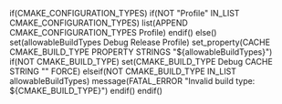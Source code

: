 if(CMAKE_CONFIGURATION_TYPES)
      if(NOT "Profile" IN_LIST CMAKE_CONFIGURATION_TYPES)
          list(APPEND CMAKE_CONFIGURATION_TYPES Profile)
      endif()
  else()
      set(allowableBuildTypes Debug Release Profile)
      set_property(CACHE CMAKE_BUILD_TYPE PROPERTY
                   STRINGS "${allowableBuildTypes}")
      if(NOT CMAKE_BUILD_TYPE)
          set(CMAKE_BUILD_TYPE Debug CACHE STRING "" FORCE)
      elseif(NOT CMAKE_BUILD_TYPE IN_LIST allowableBuildTypes)
          message(FATAL_ERROR "Invalid build type: ${CMAKE_BUILD_TYPE}")
      endif()
  endif()
